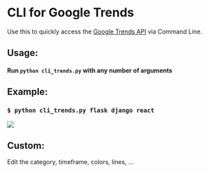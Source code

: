 # CLI for Google Trends

Use this to quickly access the [Google Trends API](https://trends.google.com/trends/) via Command Line.

## Usage:

<!-- todo: installation -->

#### Run `python cli_trends.py` with any number of arguments

## Example:

### `$ python cli_trends.py flask django react`

![](https://i.imgur.com/JzzNAZU.png)

## Custom:
Edit the category, timeframe, colors, lines, ...

